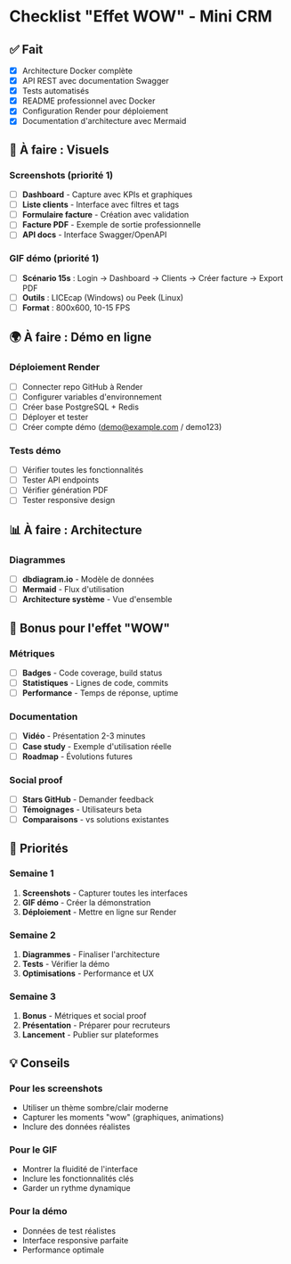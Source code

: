# Checklist "Effet WOW" - Mini CRM

## ✅ Fait

- [x] Architecture Docker complète
- [x] API REST avec documentation Swagger
- [x] Tests automatisés
- [x] README professionnel avec Docker
- [x] Configuration Render pour déploiement
- [x] Documentation d'architecture avec Mermaid

## 📸 À faire : Visuels

### Screenshots (priorité 1)

- [ ] **Dashboard** - Capture avec KPIs et graphiques
- [ ] **Liste clients** - Interface avec filtres et tags
- [ ] **Formulaire facture** - Création avec validation
- [ ] **Facture PDF** - Exemple de sortie professionnelle
- [ ] **API docs** - Interface Swagger/OpenAPI

### GIF démo (priorité 1)

- [ ] **Scénario 15s** : Login → Dashboard → Clients → Créer facture → Export PDF
- [ ] **Outils** : LICEcap (Windows) ou Peek (Linux)
- [ ] **Format** : 800x600, 10-15 FPS

## 🌍 À faire : Démo en ligne

### Déploiement Render

- [ ] Connecter repo GitHub à Render
- [ ] Configurer variables d'environnement
- [ ] Créer base PostgreSQL + Redis
- [ ] Déployer et tester
- [ ] Créer compte démo (demo@example.com / demo123)

### Tests démo

- [ ] Vérifier toutes les fonctionnalités
- [ ] Tester API endpoints
- [ ] Vérifier génération PDF
- [ ] Tester responsive design

## 📊 À faire : Architecture

### Diagrammes

- [ ] **dbdiagram.io** - Modèle de données
- [ ] **Mermaid** - Flux d'utilisation
- [ ] **Architecture système** - Vue d'ensemble

## 🎯 Bonus pour l'effet "WOW"

### Métriques

- [ ] **Badges** - Code coverage, build status
- [ ] **Statistiques** - Lignes de code, commits
- [ ] **Performance** - Temps de réponse, uptime

### Documentation

- [ ] **Vidéo** - Présentation 2-3 minutes
- [ ] **Case study** - Exemple d'utilisation réelle
- [ ] **Roadmap** - Évolutions futures

### Social proof

- [ ] **Stars GitHub** - Demander feedback
- [ ] **Témoignages** - Utilisateurs beta
- [ ] **Comparaisons** - vs solutions existantes

## 🚀 Priorités

### Semaine 1

1. **Screenshots** - Capturer toutes les interfaces
2. **GIF démo** - Créer la démonstration
3. **Déploiement** - Mettre en ligne sur Render

### Semaine 2

1. **Diagrammes** - Finaliser l'architecture
2. **Tests** - Vérifier la démo
3. **Optimisations** - Performance et UX

### Semaine 3

1. **Bonus** - Métriques et social proof
2. **Présentation** - Préparer pour recruteurs
3. **Lancement** - Publier sur plateformes

## 💡 Conseils

### Pour les screenshots

- Utiliser un thème sombre/clair moderne
- Capturer les moments "wow" (graphiques, animations)
- Inclure des données réalistes

### Pour le GIF

- Montrer la fluidité de l'interface
- Inclure les fonctionnalités clés
- Garder un rythme dynamique

### Pour la démo

- Données de test réalistes
- Interface responsive parfaite
- Performance optimale
